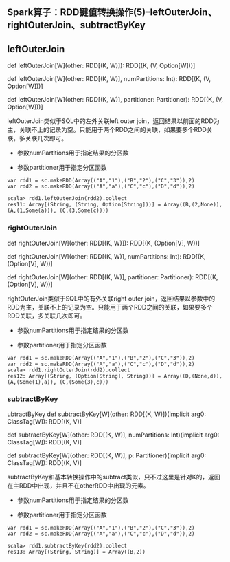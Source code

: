 ## Spark算子：RDD键值转换操作(5)–leftOuterJoin、rightOuterJoin、subtractByKey

## leftOuterJoin

def leftOuterJoin[W](other: RDD[(K, W)]): RDD[(K, (V, Option[W]))]

def leftOuterJoin[W](other: RDD[(K, W)], numPartitions: Int): RDD[(K, (V, Option[W]))]

def leftOuterJoin[W](other: RDD[(K, W)], partitioner: Partitioner): RDD[(K, (V, Option[W]))]

leftOuterJoin类似于SQL中的左外关联left outer join，返回结果以前面的RDD为主，关联不上的记录为空。只能用于两个RDD之间的关联，如果要多个RDD关联，多关联几次即可。

- 参数numPartitions用于指定结果的分区数

- 参数partitioner用于指定分区函数

```
var rdd1 = sc.makeRDD(Array(("A","1"),("B","2"),("C","3")),2)
var rdd2 = sc.makeRDD(Array(("A","a"),("C","c"),("D","d")),2)
 
scala> rdd1.leftOuterJoin(rdd2).collect
res11: Array[(String, (String, Option[String]))] = Array((B,(2,None)), (A,(1,Some(a))), (C,(3,Some(c))))

```

### rightOuterJoin

def rightOuterJoin[W](other: RDD[(K, W)]): RDD[(K, (Option[V], W))]

def rightOuterJoin[W](other: RDD[(K, W)], numPartitions: Int): RDD[(K, (Option[V], W))]

def rightOuterJoin[W](other: RDD[(K, W)], partitioner: Partitioner): RDD[(K, (Option[V], W))]

rightOuterJoin类似于SQL中的有外关联right outer join，返回结果以参数中的RDD为主，关联不上的记录为空。只能用于两个RDD之间的关联，如果要多个RDD关联，多关联几次即可。

- 参数numPartitions用于指定结果的分区数

- 参数partitioner用于指定分区函数

```
var rdd1 = sc.makeRDD(Array(("A","1"),("B","2"),("C","3")),2)
var rdd2 = sc.makeRDD(Array(("A","a"),("C","c"),("D","d")),2)
scala> rdd1.rightOuterJoin(rdd2).collect
res12: Array[(String, (Option[String], String))] = Array((D,(None,d)), (A,(Some(1),a)), (C,(Some(3),c)))

```


### subtractByKey

ubtractByKey
def subtractByKey[W](other: RDD[(K, W)])(implicit arg0: ClassTag[W]): RDD[(K, V)]

def subtractByKey[W](other: RDD[(K, W)], numPartitions: Int)(implicit arg0: ClassTag[W]): RDD[(K, V)]

def subtractByKey[W](other: RDD[(K, W)], p: Partitioner)(implicit arg0: ClassTag[W]): RDD[(K, V)]

 

subtractByKey和基本转换操作中的subtract类似，只不过这里是针对K的，返回在主RDD中出现，并且不在otherRDD中出现的元素。

- 参数numPartitions用于指定结果的分区数

- 参数partitioner用于指定分区函数

```
var rdd1 = sc.makeRDD(Array(("A","1"),("B","2"),("C","3")),2)
var rdd2 = sc.makeRDD(Array(("A","a"),("C","c"),("D","d")),2)
 
scala> rdd1.subtractByKey(rdd2).collect
res13: Array[(String, String)] = Array((B,2))
```

